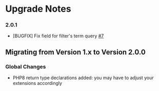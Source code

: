 # Upgrade Notes

### 2.0.1
- [BUGFIX] Fix field for filter's term query [#7](https://github.com/dachcom-digital/pimcore-dynamic-search-index-provider-elasticsearch/issues/7)

## Migrating from Version 1.x to Version 2.0.0

### Global Changes
- PHP8 return type declarations added: you may have to adjust your extensions accordingly
